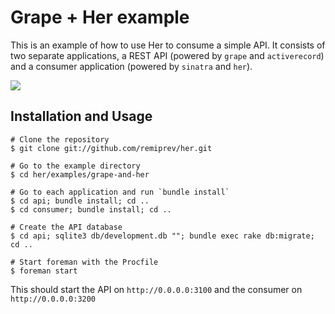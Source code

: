 # Grape + Her example

This is an example of how to use Her to consume a simple API. It consists of two separate applications, a REST API (powered by `grape` and `activerecord`) and a consumer application (powered by `sinatra` and `her`).

![](http://i.imgur.com/AGfYwzl.png)

## Installation and Usage

```shell
# Clone the repository
$ git clone git://github.com/remiprev/her.git

# Go to the example directory
$ cd her/examples/grape-and-her

# Go to each application and run `bundle install`
$ cd api; bundle install; cd ..
$ cd consumer; bundle install; cd ..

# Create the API database
$ cd api; sqlite3 db/development.db ""; bundle exec rake db:migrate; cd ..

# Start foreman with the Procfile
$ foreman start
```

This should start the API on `http://0.0.0.0:3100` and the consumer on `http://0.0.0.0:3200`
